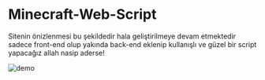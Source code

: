 # Minecraft-Web-Script
Sitenin önizlenmesi bu şekildedir hala geliştirilmeye devam etmektedir sadece front-end olup yakında back-end eklenip kullanışlı ve güzel bir script yapacağız allah nasip aderse!

![demo](https://i.hizliresim.com/euxm7T.png)
